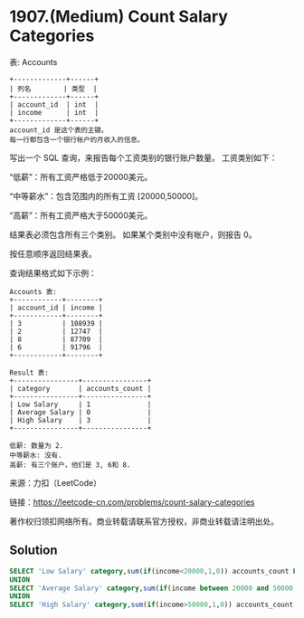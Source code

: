 # 1907.(Medium) Count Salary Categories

表: Accounts
```
+-------------+------+
| 列名        | 类型  |
+-------------+------+
| account_id  | int  |
| income      | int  |
+-------------+------+
account_id 是这个表的主键。
每一行都包含一个银行帐户的月收入的信息。
```

写出一个 SQL 查询，来报告每个工资类别的银行账户数量。 工资类别如下：

“低薪”：所有工资严格低于20000美元。

“中等薪水”：包含范围内的所有工资 [$20000, $50000]。

“高薪”：所有工资严格大于50000美元。

结果表必须包含所有三个类别。 如果某个类别中没有帐户，则报告 0。

按任意顺序返回结果表。

查询结果格式如下示例：
```
Accounts 表:
+------------+--------+
| account_id | income |
+------------+--------+
| 3          | 108939 |
| 2          | 12747  |
| 8          | 87709  |
| 6          | 91796  |
+------------+--------+

Result 表:
+----------------+----------------+
| category       | accounts_count |
+----------------+----------------+
| Low Salary     | 1              |
| Average Salary | 0              |
| High Salary    | 3              |
+----------------+----------------+

低薪: 数量为 2.
中等薪水: 没有.
高薪: 有三个账户，他们是 3, 6和 8.
```


来源：力扣（LeetCode）

链接：https://leetcode-cn.com/problems/count-salary-categories 

著作权归领扣网络所有。商业转载请联系官方授权，非商业转载请注明出处。



## Solution 

```sql
SELECT 'Low Salary' category,sum(if(income<20000,1,0)) accounts_count FROM accounts
UNION 
SELECT 'Average Salary' category,sum(if(income between 20000 and 50000,1,0)) accounts_count FROM accounts
UNION 
SELECT 'High Salary' category,sum(if(income>50000,1,0)) accounts_count FROM accounts
```
    